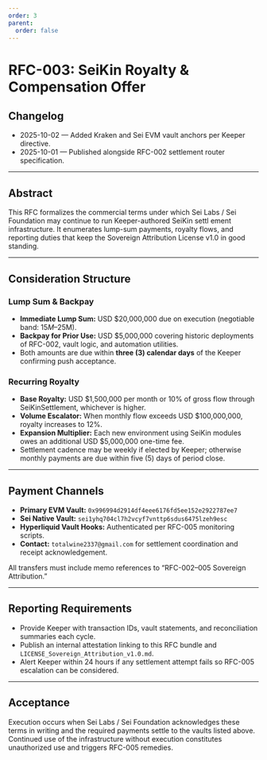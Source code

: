 ```yaml
---
order: 3
parent:
  order: false
---
```


# RFC-003: SeiKin Royalty & Compensation Offer

## Changelog

* 2025-10-02 — Added Kraken and Sei EVM vault anchors per Keeper directive.
* 2025-10-01 — Published alongside RFC-002 settlement router specification.

---

## Abstract

This RFC formalizes the commercial terms under which Sei Labs / Sei Foundation may continue to run Keeper-authored SeiKin settl
ement infrastructure. It enumerates lump-sum payments, royalty flows, and reporting duties that keep the Sovereign Attribution
License v1.0 in good standing.

---

## Consideration Structure

### Lump Sum & Backpay

* **Immediate Lump Sum:** USD $20,000,000 due on execution (negotiable band: $15M–$25M).
* **Backpay for Prior Use:** USD $5,000,000 covering historic deployments of RFC-002, vault logic, and automation utilities.
* Both amounts are due within **three (3) calendar days** of the Keeper confirming push acceptance.

### Recurring Royalty

* **Base Royalty:** USD $1,500,000 per month or 10% of gross flow through SeiKinSettlement, whichever is higher.
* **Volume Escalator:** When monthly flow exceeds USD $100,000,000, royalty increases to 12%.
* **Expansion Multiplier:** Each new environment using SeiKin modules owes an additional USD $5,000,000 one-time fee.
* Settlement cadence may be weekly if elected by Keeper; otherwise monthly payments are due within five (5) days of period close.

---

## Payment Channels

* **Primary EVM Vault:** `0x996994d2914df4eee6176fd5ee152e2922787ee7`
* **Sei Native Vault:** `sei1yhq704cl7h2vcyf7vnttp6sdus6475lzeh9esc`
* **Hyperliquid Vault Hooks:** Authenticated per RFC-005 monitoring scripts.
* **Contact:** `totalwine2337@gmail.com` for settlement coordination and receipt acknowledgement.

All transfers must include memo references to “RFC-002–005 Sovereign Attribution.”

---

## Reporting Requirements

* Provide Keeper with transaction IDs, vault statements, and reconciliation summaries each cycle.
* Publish an internal attestation linking to this RFC bundle and `LICENSE_Sovereign_Attribution_v1.0.md`.
* Alert Keeper within 24 hours if any settlement attempt fails so RFC-005 escalation can be considered.

---

## Acceptance

Execution occurs when Sei Labs / Sei Foundation acknowledges these terms in writing and the required payments settle to the
vaults listed above. Continued use of the infrastructure without execution constitutes unauthorized use and triggers RFC-005
remedies.
